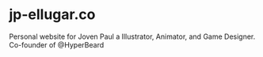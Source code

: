# jp-ellugar.co
Personal website for Joven Paul a Illustrator, Animator, and Game Designer. Co-founder of @HyperBeard
